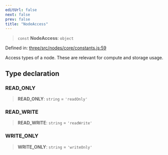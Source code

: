 ```yaml
---
editUrl: false
next: false
prev: false
title: "NodeAccess"
---
```


> `const` **NodeAccess**: `object`

Defined in: [three/src/nodes/core/constants.js:59](https://github.com/DefinitelyMaybe/three-i18n/blob/fa57b79433d1c349ffb23a78727299c8d4190136/three/src/nodes/core/constants.js#L59)

Access types of a node. These are relevant for compute and storage usage.

## Type declaration

### READ\_ONLY

> **READ\_ONLY**: `string` = `'readOnly'`

### READ\_WRITE

> **READ\_WRITE**: `string` = `'readWrite'`

### WRITE\_ONLY

> **WRITE\_ONLY**: `string` = `'writeOnly'`
